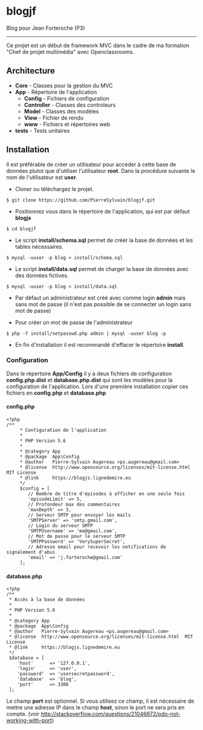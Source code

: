 # blogjf
Blog pour Jean Forteroche (P3)

---
Ce projet est un début de framework MVC dans le cadre de ma formation "Chef de projet multimédia" avec Openclassrooms.

## Architecture
+ **Core** - Classes pour la gestion du MVC
+ **App** - Répertoire de l'application
    + **Config** - Fichiers de configuration
    + **Controller** - Classes des controleurs
    + **Model** - Classes des modèles
    + **View** - Fichier de rendu
    + **www** - Fichiers et répertoires web
+ **tests** - Tests unitaires

## Installation
Il est préférable de créer un utilisateur pour accéder à cette base de données plutot que d'utiliser l'utilisateur **root**. Dans la procédure suivante le nom de l'utilisateur est **user**.

+ Cloner ou téléchargez le projet.
```
$ git clone https://github.com/PierreSylvain/blogjf.git
```

+ Positionnez vous dans le répertoire de l'application, qui est par défaut **blogjs**
```
$ cd blogjf
```

+ Le script **install/schema.sql** permet de créér la base de données et les tables nécessaires.
```
$ mysql -uuser -p blog < install/schema.sql
```
+ Le script **install/data.sql** permet de charger la base de données avec des données fictives.
```
$ mysql -uuser -p blog < install/data.sql
```

+ Par défaut un administrateur est créé avec comme login **admin** mais sans mot de passe (il n'est pas possible de se connecter un login sans mot de passe)

+ Pour créer un mot de passe de l'administrateur
```
$ php -f install/setpasswd.php admin | mysql -uuser blog -p
```
+ En fin d'installation il est recommandé d'effacer le répertoire **install**.
 
### Configuration
Dans le répertoire **App/Config** il y a deux fichiers de configuration **config.php.dist** et **database.php.dist** qui sont les modèles pour la configuration  de l'application.
Lors d'une première installation copier ces fichiers en **config.php** et **database.php**

#### config.php
	<?php
	/**
         * Configuration de l'application
         *
         * PHP Version 5.6
         *
         * @category App
         * @package  App\Config
         * @author   Pierre-Sylvain Augereau <ps.augereau@gmail.com>
         * @license  http://www.opensource.org/licenses/mit-license.html  MIT License
         * @link     https://blogjs.lignedemire.eu
         */
         $config = [
            // Nombre de titre d'épisodes à afficher en une seule fois
            'episodeLimit' => 5,
            // Profondeur max des commentaires
            'maxDepth' => 3,
            // Serveur SMTP pour envoyer les mails
            'SMTPServer' => 'smtp.gmail.com',
            // Login du serveur SMTP
            'SMTPUsername' => 'me@gmail.com',
            // Mot de passe pour le serveur SMTP
            'SMTPPassword' => 'VerySuperSecret',
            // Adresse email pour recevoir les notifications de signalement d'abus
            'email' => 'j.forteroche@gmail.com'
         ];

#### database.php
    <?php
    /**
     * Accès à la base de données
     *
     * PHP Version 5.6
     *
     * @category App
     * @package  App\Config
     * @author   Pierre-Sylvain Augereau <ps.augereau@gmail.com>
     * @license  http://www.opensource.org/licenses/mit-license.html  MIT License
     * @link     https://blogjs.lignedemire.eu
     */
     $database = [
		'host' 		=> '127.0.0.1',
		'login' 	=> 'user',
		'password' 	=> 'usersecretpassword',
		'database' 	=> 'blog',
		'port'		=> 3306
     ];

Le champ **port** est optionnel. Si vous utilisez ce champ, il est nécessaire de mettre une adresse IP dans le champ **host**, sinon le port ne sera pris en compte. (voir http://stackoverflow.com/questions/21046672/pdo-not-working-with-port)



